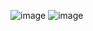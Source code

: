 ![image](https://user-images.githubusercontent.com/89457526/165345546-fd645464-c0ca-4c58-8d80-a935e9a1ef5a.png)
![image](https://user-images.githubusercontent.com/89457526/169962005-d77ac346-17b7-4125-9c7a-7f41dab90a13.png)
